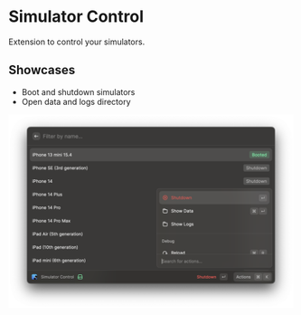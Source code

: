 # Simulator Control

Extension to control your simulators.

## Showcases

- Boot and shutdown simulators
- Open data and logs directory

![](./metadata/screenshot-01.png)
